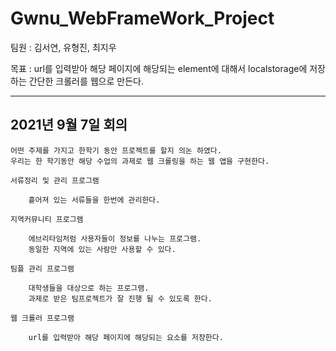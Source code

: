 # Gwnu_WebFrameWork_Project

팀원 : 김서연, 유형진, 최지우

목표 : url를 입력받아 해당 페이지에 해당되는 element에 대해서 localstorage에 저장하는 간단한 크롤러를 웹으로 만든다.

---

## 2021년 9월 7일 회의

    어떤 주제를 가지고 한학기 동안 프로젝트를 할지 의논 하였다.
    우리는 한 학기동안 해당 수업의 과제로 웹 크롤링을 하는 웹 앱을 구현한다.

    서류정리 및 관리 프로그램

        흩어져 있는 서류들을 한번에 관리한다.

    지역커뮤니티 프로그램

        에브리타임처럼 사용자들이 정보를 나누는 프로그램.
        동일한 지역에 있는 사람만 사용할 수 있다.

    팀플 관리 프로그램

        대학생들을 대상으로 하는 프로그램.
        과제로 받은 팀프로젝트가 잘 진행 될 수 있도록 한다.

    웹 크롤러 프로그램

        url를 입력받아 해당 페이지에 해당되는 요소를 저장한다.
